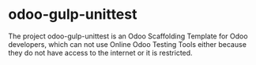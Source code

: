 # odoo-gulp-unittest
The project odoo-gulp-unittest is an Odoo Scaffolding Template for Odoo developers, which can not use Online Odoo Testing Tools either because they do not have access to the internet or it is restricted.
